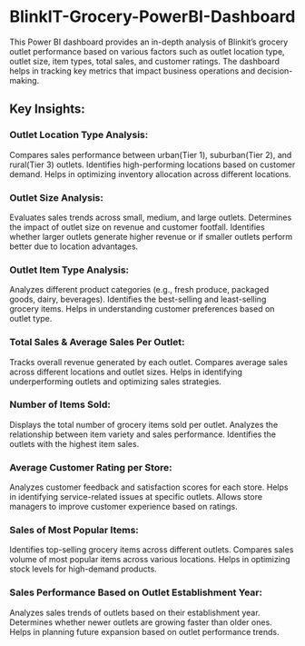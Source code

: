 # BlinkIT-Grocery-PowerBI-Dashboard
This Power BI dashboard provides an in-depth analysis of Blinkit’s grocery outlet performance based on various factors such as outlet location type, outlet size, item types, total sales, and customer ratings. The dashboard helps in tracking key metrics that impact business operations and decision-making.
## Key Insights:
### Outlet Location Type Analysis:
Compares sales performance between urban(Tier 1), suburban(Tier 2), and rural(Tier 3) outlets.
Identifies high-performing locations based on customer demand.
Helps in optimizing inventory allocation across different locations.
### Outlet Size Analysis:
Evaluates sales trends across small, medium, and large outlets.
Determines the impact of outlet size on revenue and customer footfall.
Identifies whether larger outlets generate higher revenue or if smaller outlets perform better due to location advantages.
### Outlet Item Type Analysis:
Analyzes different product categories (e.g., fresh produce, packaged goods, dairy, beverages).
Identifies the best-selling and least-selling grocery items.
Helps in understanding customer preferences based on outlet type.
### Total Sales & Average Sales Per Outlet:
Tracks overall revenue generated by each outlet.
Compares average sales across different locations and outlet sizes.
Helps in identifying underperforming outlets and optimizing sales strategies.
### Number of Items Sold:
Displays the total number of grocery items sold per outlet.
Analyzes the relationship between item variety and sales performance.
Identifies the outlets with the highest item sales.
### Average Customer Rating per Store:
Analyzes customer feedback and satisfaction scores for each store.
Helps in identifying service-related issues at specific outlets.
Allows store managers to improve customer experience based on ratings.
### Sales of Most Popular Items:
Identifies top-selling grocery items across different outlets.
Compares sales volume of most popular items across various locations.
Helps in optimizing stock levels for high-demand products.
### Sales Performance Based on Outlet Establishment Year:
Analyzes sales trends of outlets based on their establishment year.
Determines whether newer outlets are growing faster than older ones.
Helps in planning future expansion based on outlet performance trends.
